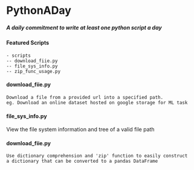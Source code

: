 # PythonADay #

##### A daily commitment to write at least one python script a day

#### Featured Scripts

```
- scripts
-- download_fiie.py 
-- file_sys_info.py
-- zip_func_usage.py
```

#### download_fiie.py

```
Download a file from a provided url into a specified path.
eg. Download an online dataset hosted on google storage for ML task
```

#### file_sys_info.py

View the file system information and tree of a valid file path

#### download_fiie.py

```
Use dictionary comprehension and 'zip' function to easily construct 
a dictionary that can be converted to a pandas DataFrame
```
